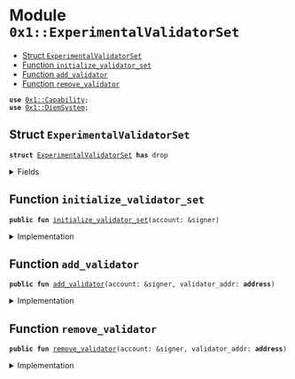 
<a name="0x1_ExperimentalValidatorSet"></a>

# Module `0x1::ExperimentalValidatorSet`



-  [Struct `ExperimentalValidatorSet`](#0x1_ExperimentalValidatorSet_ExperimentalValidatorSet)
-  [Function `initialize_validator_set`](#0x1_ExperimentalValidatorSet_initialize_validator_set)
-  [Function `add_validator`](#0x1_ExperimentalValidatorSet_add_validator)
-  [Function `remove_validator`](#0x1_ExperimentalValidatorSet_remove_validator)


<pre><code><b>use</b> <a href="../../../../../../../experimental/releases/artifacts/current/build/MoveStdlib/docs/Capability.md#0x1_Capability">0x1::Capability</a>;
<b>use</b> <a href="../../../../../../../experimental/releases/artifacts/current/build/DiemCoreFramework/docs/DiemSystem.md#0x1_DiemSystem">0x1::DiemSystem</a>;
</code></pre>



<a name="0x1_ExperimentalValidatorSet_ExperimentalValidatorSet"></a>

## Struct `ExperimentalValidatorSet`



<pre><code><b>struct</b> <a href="ExperimentalValidatorSet.md#0x1_ExperimentalValidatorSet">ExperimentalValidatorSet</a> <b>has</b> drop
</code></pre>



<details>
<summary>Fields</summary>


<dl>
<dt>
<code>dummy_field: bool</code>
</dt>
<dd>

</dd>
</dl>


</details>

<a name="0x1_ExperimentalValidatorSet_initialize_validator_set"></a>

## Function `initialize_validator_set`



<pre><code><b>public</b> <b>fun</b> <a href="ExperimentalValidatorSet.md#0x1_ExperimentalValidatorSet_initialize_validator_set">initialize_validator_set</a>(account: &signer)
</code></pre>



<details>
<summary>Implementation</summary>


<pre><code><b>public</b> <b>fun</b> <a href="ExperimentalValidatorSet.md#0x1_ExperimentalValidatorSet_initialize_validator_set">initialize_validator_set</a>(
    account: &signer,
) {
    <a href="../../../../../../../experimental/releases/artifacts/current/build/DiemCoreFramework/docs/DiemSystem.md#0x1_DiemSystem_initialize_validator_set">DiemSystem::initialize_validator_set</a>&lt;<a href="ExperimentalValidatorSet.md#0x1_ExperimentalValidatorSet">ExperimentalValidatorSet</a>&gt;(account);
    <a href="../../../../../../../experimental/releases/artifacts/current/build/MoveStdlib/docs/Capability.md#0x1_Capability_create">Capability::create</a>(account, &<a href="ExperimentalValidatorSet.md#0x1_ExperimentalValidatorSet">ExperimentalValidatorSet</a> {});
}
</code></pre>



</details>

<a name="0x1_ExperimentalValidatorSet_add_validator"></a>

## Function `add_validator`



<pre><code><b>public</b> <b>fun</b> <a href="ExperimentalValidatorSet.md#0x1_ExperimentalValidatorSet_add_validator">add_validator</a>(account: &signer, validator_addr: <b>address</b>)
</code></pre>



<details>
<summary>Implementation</summary>


<pre><code><b>public</b> <b>fun</b> <a href="ExperimentalValidatorSet.md#0x1_ExperimentalValidatorSet_add_validator">add_validator</a>(
    account: &signer,
    validator_addr: <b>address</b>,
) {
    <a href="../../../../../../../experimental/releases/artifacts/current/build/DiemCoreFramework/docs/DiemSystem.md#0x1_DiemSystem_add_validator">DiemSystem::add_validator</a>(
        validator_addr,
        <a href="../../../../../../../experimental/releases/artifacts/current/build/MoveStdlib/docs/Capability.md#0x1_Capability_acquire">Capability::acquire</a>(account, &<a href="ExperimentalValidatorSet.md#0x1_ExperimentalValidatorSet">ExperimentalValidatorSet</a> {})
    );
}
</code></pre>



</details>

<a name="0x1_ExperimentalValidatorSet_remove_validator"></a>

## Function `remove_validator`



<pre><code><b>public</b> <b>fun</b> <a href="ExperimentalValidatorSet.md#0x1_ExperimentalValidatorSet_remove_validator">remove_validator</a>(account: &signer, validator_addr: <b>address</b>)
</code></pre>



<details>
<summary>Implementation</summary>


<pre><code><b>public</b> <b>fun</b> <a href="ExperimentalValidatorSet.md#0x1_ExperimentalValidatorSet_remove_validator">remove_validator</a>(
    account: &signer,
    validator_addr: <b>address</b>,
) {
    <a href="../../../../../../../experimental/releases/artifacts/current/build/DiemCoreFramework/docs/DiemSystem.md#0x1_DiemSystem_remove_validator">DiemSystem::remove_validator</a>(
        validator_addr,
        <a href="../../../../../../../experimental/releases/artifacts/current/build/MoveStdlib/docs/Capability.md#0x1_Capability_acquire">Capability::acquire</a>(account, &<a href="ExperimentalValidatorSet.md#0x1_ExperimentalValidatorSet">ExperimentalValidatorSet</a> {})
    );
}
</code></pre>



</details>
